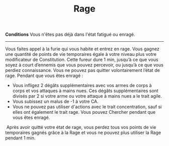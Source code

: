 ﻿---
# ATTENTION : Ne modifiez pas ce fichier
# Ce fichier est généré automatiquement par un script d'après les données du module Foundry VTT officiel et de sa traduction
title: Rage
titleEn: Rage
id: Ah5g9pDwWF9b9VW9
group: actions
---
<p><span id="ctl00_MainContent_DetailedOutput"><strong>Conditions</strong> Vous n'êtes pas déjà dans l'état fatigué ou enragé.</span></p><hr><p>Vous faites appel à la furie qui vous habite et entrez en rage. Vous gagnez une quantité de points de vie temporaires égale à votre niveau plus votre modificateur de Constitution. Cette fureur dure 1 min, jusqu’à ce que vous soyez à court d’ennemis que vous pouvez percevoir, ou jusqu’à ce que vous perdiez connaissance. Vous ne pouvez pas quitter volontairement l’état de rage. Pendant que vous êtes enragé :</p><ul><li>Vous infligez 2 dégâts supplémentaires avec vos armes de corps à corps et vos attaques à mains nues. Ces dégâts supplémentaires sont divisés par 2 si votre arme ou votre attaque à mains nues a le trait agile.</li><li>Vous subissez un malus de -1 à votre CA.</li><li>Vous ne pouvez pas utiliser d'actions avec le trait concentration, sauf si elles ont également le trait rage. Vous pouvez Chercher pendant que vous êtes enragé.</li></ul><p>&nbsp;Après avoir quitté votre état de rage, vous perdez tous vos points de vie temporaires gagnés grâce à la Rage et vous ne pouvez plus utiliser la Rage pendant 1 min.&nbsp;</p>
